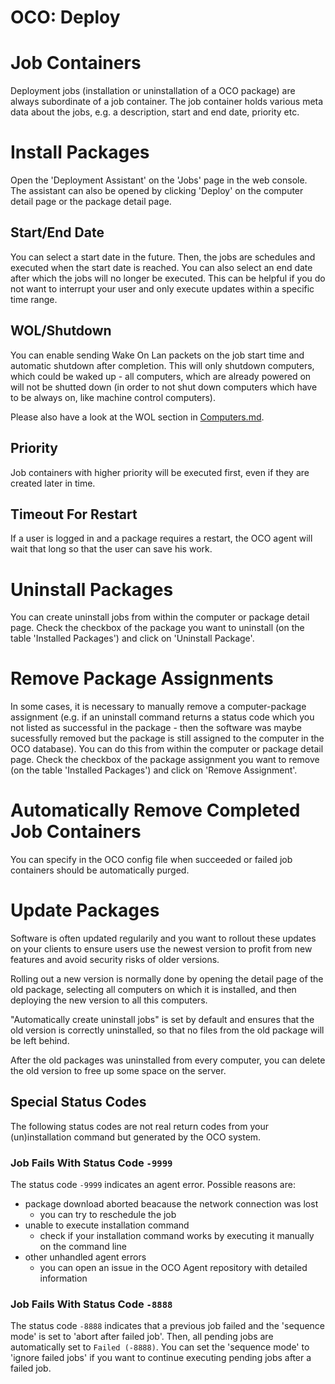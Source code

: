 # OCO: Deploy

# Job Containers
Deployment jobs (installation or uninstallation of a OCO package) are always subordinate of a job container. The job container holds various meta data about the jobs, e.g. a description, start and end date, priority etc.

# Install Packages
Open the 'Deployment Assistant' on the 'Jobs' page in the web console. The assistant can also be opened by clicking 'Deploy' on the computer detail page or the package detail page.

## Start/End Date
You can select a start date in the future. Then, the jobs are schedules and executed when the start date is reached. You can also select an end date after which the jobs will no longer be executed. This can be helpful if you do not want to interrupt your user and only execute updates within a specific time range.

## WOL/Shutdown
You can enable sending Wake On Lan packets on the job start time and automatic shutdown after completion. This will only shutdown computers, which could be waked up - all computers, which are already powered on will not be shutted down (in order to not shut down computers which have to be always on, like machine control computers).

Please also have a look at the WOL section in [Computers.md](Computers.md).

## Priority
Job containers with higher priority will be executed first, even if they are created later in time.

## Timeout For Restart
If a user is logged in and a package requires a restart, the OCO agent will wait that long so that the user can save his work.

# Uninstall Packages
You can create uninstall jobs from within the computer or package detail page. Check the checkbox of the package you want to uninstall (on the table 'Installed Packages') and click on 'Uninstall Package'.

# Remove Package Assignments
In some cases, it is necessary to manually remove a computer-package assignment (e.g. if an uninstall command returns a status code which you not listed as successful in the package - then the software was maybe sucessfully removed but the package is still assigned to the computer in the OCO database). You can do this from within the computer or package detail page. Check the checkbox of the package assignment you want to remove (on the table 'Installed Packages') and click on 'Remove Assignment'.

# Automatically Remove Completed Job Containers
You can specify in the OCO config file when succeeded or failed job containers should be automatically purged.

# Update Packages
Software is often updated regularily and you want to rollout these updates on your clients to ensure users use the newest version to profit from new features and avoid security risks of older versions.

Rolling out a new version is normally done by opening the detail page of the old package, selecting all computers on which it is installed, and then deploying the new version to all this computers.

"Automatically create uninstall jobs" is set by default and ensures that the old version is correctly uninstalled, so that no files from the old package will be left behind.

After the old packages was uninstalled from every computer, you can delete the old version to free up some space on the server.

## Special Status Codes
The following status codes are not real return codes from your (un)installation command but generated by the OCO system.

### Job Fails With Status Code `-9999`
The status code `-9999` indicates an agent error. Possible reasons are:
- package download aborted beacause the network connection was lost
  - you can try to reschedule the job
- unable to execute installation command
  - check if your installation command works by executing it manually on the command line
- other unhandled agent errors
  - you can open an issue in the OCO Agent repository with detailed information

### Job Fails With Status Code `-8888`
The status code `-8888` indicates that a previous job failed and the 'sequence mode' is set to 'abort after failed job'. Then, all pending jobs are automatically set to `Failed (-8888)`. You can set the 'sequence mode' to 'ignore failed jobs' if you want to continue executing pending jobs after a failed job.
